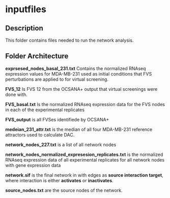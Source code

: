 inputfiles
=========

## Description

This folder contains files needed to run the network analysis.

## Folder Architecture

**exprsesed_nodes_basal_231.txt** Contains the normalized RNAseq expression values for MDA-MB-231 used as initial conditions that FVS perturbations are applied to for virtual screening.

**FVS_12** Is FVS 12 from the OCSANA+ output that virtual screenings were done with.

**FVS_basal.txt** Is the normalized RNAseq expression data for the FVS nodes in each of the experimental replicates

**FVS_output** is all FVSes identifiede by OCSANA+


**medeian_231_attr.txt** is the median of all four MDA-MB-231 reference attractors used to calculate DAC.

**network_nodes_227.txt** is a list of all network nodes

**network_nodes_normalized_expresesion_replicates.txt**  is the normalized RNAseq expression data of all experimental replicates for all network nodes with gene expression data

**network.sif** is the final network in with edges as **source interaction target**, where interaction is either **activates** or **inactivates**.


**source_nodes.txt** are the source nodes of the network.
